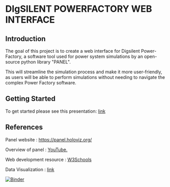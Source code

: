 # DIgSILENT POWERFACTORY WEB INTERFACE

## Introduction

The goal of this project is to create a web interface for Digsilent Power-Factory, a software tool used for power system simulations by an open-source python library "PANEL".

This will streamline the simulation process and make it more user-friendly, as users will be able to perform simulations without needing to navigate the complex Power Factory software.

## Getting Started
To get started please see this presentation: [link](https://github.com/shiva-kumar-biru/panel/blob/main/Documents/panel_introduction.pptx)


## References 
Panel website :
https://panel.holoviz.org/

Overview of panel : <a href="https://www.youtube.com/watch?v=1UVghBXt6dY"> YouTube.</a>

Web development resource :  [W3Schools](https://www.w3schools.com/) 

Data Visualization : [link](https://realpython.com/python-data-visualization-bokeh/)


[![Binder](https://mybinder.org/badge_logo.svg)](https://mybinder.org/v2/gh/shiva-kumar-biru/panel/main)
